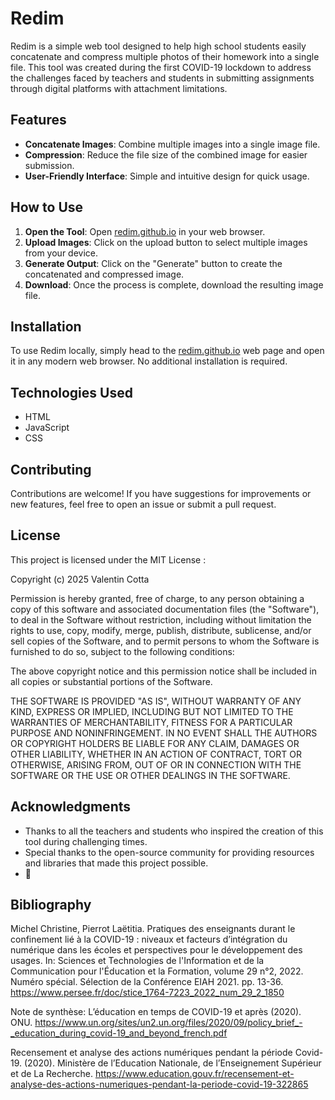 # Redim

Redim is a simple web tool designed to help high school students easily concatenate and compress multiple photos of their homework into a single file. This tool was created during the first COVID-19 lockdown to address the challenges faced by teachers and students in submitting assignments through digital platforms with attachment limitations.

## Features

- **Concatenate Images**: Combine multiple images into a single image file.
- **Compression**: Reduce the file size of the combined image for easier submission.
- **User-Friendly Interface**: Simple and intuitive design for quick usage.

## How to Use

1. **Open the Tool**: Open [redim.github.io](https://redim.github.io) in your web browser.
2. **Upload Images**: Click on the upload button to select multiple images from your device.
3. **Generate Output**: Click on the "Generate" button to create the concatenated and compressed image.
4. **Download**: Once the process is complete, download the resulting image file.

## Installation

To use Redim locally, simply head to the [redim.github.io](https://redim.github.io) web page and open it in any modern web browser. No additional installation is required.

## Technologies Used

- HTML
- JavaScript
- CSS

## Contributing

Contributions are welcome! If you have suggestions for improvements or new features, feel free to open an issue or submit a pull request.

## License

This project is licensed under the MIT License :

Copyright (c) 2025 Valentin Cotta

Permission is hereby granted, free of charge, to any person obtaining a copy
of this software and associated documentation files (the "Software"), to deal
in the Software without restriction, including without limitation the rights
to use, copy, modify, merge, publish, distribute, sublicense, and/or sell
copies of the Software, and to permit persons to whom the Software is
furnished to do so, subject to the following conditions:

The above copyright notice and this permission notice shall be included in all
copies or substantial portions of the Software.

THE SOFTWARE IS PROVIDED "AS IS", WITHOUT WARRANTY OF ANY KIND, EXPRESS OR
IMPLIED, INCLUDING BUT NOT LIMITED TO THE WARRANTIES OF MERCHANTABILITY,
FITNESS FOR A PARTICULAR PURPOSE AND NONINFRINGEMENT. IN NO EVENT SHALL THE
AUTHORS OR COPYRIGHT HOLDERS BE LIABLE FOR ANY CLAIM, DAMAGES OR OTHER
LIABILITY, WHETHER IN AN ACTION OF CONTRACT, TORT OR OTHERWISE, ARISING FROM,
OUT OF OR IN CONNECTION WITH THE SOFTWARE OR THE USE OR OTHER DEALINGS IN THE
SOFTWARE.

## Acknowledgments

- Thanks to all the teachers and students who inspired the creation of this tool during challenging times.
- Special thanks to the open-source community for providing resources and libraries that made this project possible.
- 🐇

## Bibliography

Michel Christine, Pierrot Laëtitia. Pratiques des enseignants durant le confinement lié à la COVID-19 : niveaux et facteurs d’intégration du numérique dans les écoles et perspectives pour le développement des usages. In: Sciences et Technologies de l'Information et de la Communication pour l'Éducation et la Formation, volume 29 n°2, 2022. Numéro spécial. Sélection de la Conférence EIAH 2021. pp. 13-36. https://www.persee.fr/doc/stice_1764-7223_2022_num_29_2_1850

Note de synthèse: L’éducation en temps de COVID-19 et après (2020). ONU. https://www.un.org/sites/un2.un.org/files/2020/09/policy_brief_-_education_during_covid-19_and_beyond_french.pdf

Recensement et analyse des actions numériques pendant la période Covid-19. (2020). Ministère de l’Education Nationale, de l’Enseignement Supérieur et de La Recherche. https://www.education.gouv.fr/recensement-et-analyse-des-actions-numeriques-pendant-la-periode-covid-19-322865
